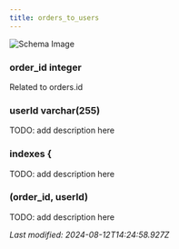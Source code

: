 ```yaml
---
title: orders_to_users
---
```



![Schema Image](/img/schema/orders_to_users.svg)

### order_id integer
Related to orders.id

### userId varchar(255)
TODO: add description here

### indexes {
TODO: add description here

### (order_id, userId)
TODO: add description here


_Last modified: 2024-08-12T14:24:58.927Z_
